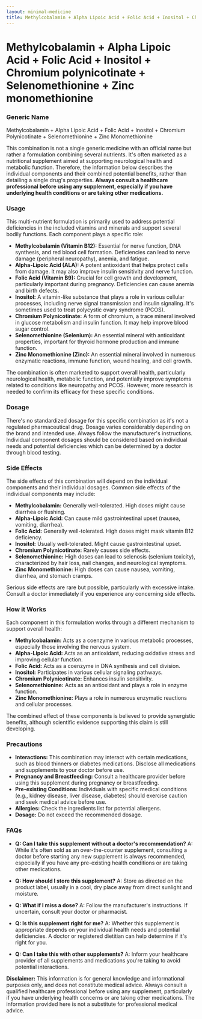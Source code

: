 ```yaml
---
layout: minimal-medicine
title: Methylcobalamin + Alpha Lipoic Acid + Folic Acid + Inositol + Chromium polynicotinate + Selenomethionine + Zinc monomethionine
---
```


# Methylcobalamin + Alpha Lipoic Acid + Folic Acid + Inositol + Chromium polynicotinate + Selenomethionine + Zinc monomethionine
### Generic Name
Methylcobalamin + Alpha Lipoic Acid + Folic Acid + Inositol + Chromium Polynicotinate + Selenomethionine + Zinc Monomethionine


This combination is not a single generic medicine with an official name but rather a formulation combining several nutrients.  It's often marketed as a nutritional supplement aimed at supporting neurological health and metabolic function.  Therefore, the information below describes the individual components and their combined potential benefits, rather than detailing a single drug's properties.  **Always consult a healthcare professional before using any supplement, especially if you have underlying health conditions or are taking other medications.**


### Usage

This multi-nutrient formulation is primarily used to address potential deficiencies in the included vitamins and minerals and support several bodily functions. Each component plays a specific role:

* **Methylcobalamin (Vitamin B12):** Essential for nerve function, DNA synthesis, and red blood cell formation. Deficiencies can lead to nerve damage (peripheral neuropathy), anemia, and fatigue.
* **Alpha-Lipoic Acid (ALA):** A potent antioxidant that helps protect cells from damage. It may also improve insulin sensitivity and nerve function.
* **Folic Acid (Vitamin B9):** Crucial for cell growth and development, particularly important during pregnancy.  Deficiencies can cause anemia and birth defects.
* **Inositol:** A vitamin-like substance that plays a role in various cellular processes, including nerve signal transmission and insulin signaling.  It's sometimes used to treat polycystic ovary syndrome (PCOS).
* **Chromium Polynicotinate:** A form of chromium, a trace mineral involved in glucose metabolism and insulin function.  It may help improve blood sugar control.
* **Selenomethionine (Selenium):** An essential mineral with antioxidant properties, important for thyroid hormone production and immune function.
* **Zinc Monomethionine (Zinc):**  An essential mineral involved in numerous enzymatic reactions, immune function, wound healing, and cell growth.


The combination is often marketed to support overall health, particularly neurological health, metabolic function, and potentially improve symptoms related to conditions like neuropathy and PCOS. However, more research is needed to confirm its efficacy for these specific conditions.


### Dosage

There's no standardized dosage for this specific combination as it's not a regulated pharmaceutical drug.  Dosage varies considerably depending on the brand and intended use.  Always follow the manufacturer's instructions.  Individual component dosages should be considered based on individual needs and potential deficiencies which can be determined by a doctor through blood testing.


### Side Effects

The side effects of this combination will depend on the individual components and their individual dosages. Common side effects of the individual components may include:

* **Methylcobalamin:** Generally well-tolerated.  High doses might cause diarrhea or flushing.
* **Alpha-Lipoic Acid:** Can cause mild gastrointestinal upset (nausea, vomiting, diarrhea).
* **Folic Acid:** Generally well-tolerated.  High doses might mask vitamin B12 deficiency.
* **Inositol:** Usually well-tolerated.  Might cause gastrointestinal upset.
* **Chromium Polynicotinate:** Rarely causes side effects.
* **Selenomethionine:** High doses can lead to selenosis (selenium toxicity), characterized by hair loss, nail changes, and neurological symptoms.
* **Zinc Monomethionine:** High doses can cause nausea, vomiting, diarrhea, and stomach cramps.

Serious side effects are rare but possible, particularly with excessive intake.  Consult a doctor immediately if you experience any concerning side effects.


### How it Works

Each component in this formulation works through a different mechanism to support overall health:

* **Methylcobalamin:** Acts as a coenzyme in various metabolic processes, especially those involving the nervous system.
* **Alpha-Lipoic Acid:**  Acts as an antioxidant, reducing oxidative stress and improving cellular function.
* **Folic Acid:** Acts as a coenzyme in DNA synthesis and cell division.
* **Inositol:**  Participates in various cellular signaling pathways.
* **Chromium Polynicotinate:**  Enhances insulin sensitivity.
* **Selenomethionine:** Acts as an antioxidant and plays a role in enzyme function.
* **Zinc Monomethionine:** Plays a role in numerous enzymatic reactions and cellular processes.


The combined effect of these components is believed to provide synergistic benefits, although scientific evidence supporting this claim is still developing.


### Precautions

* **Interactions:** This combination may interact with certain medications, such as blood thinners or diabetes medications.  Disclose all medications and supplements to your doctor before use.
* **Pregnancy and Breastfeeding:**  Consult a healthcare provider before using this supplement during pregnancy or breastfeeding.
* **Pre-existing Conditions:** Individuals with specific medical conditions (e.g., kidney disease, liver disease, diabetes) should exercise caution and seek medical advice before use.
* **Allergies:** Check the ingredients list for potential allergens.
* **Dosage:** Do not exceed the recommended dosage.


### FAQs

* **Q: Can I take this supplement without a doctor's recommendation?**  A: While it's often sold as an over-the-counter supplement, consulting a doctor before starting any new supplement is always recommended, especially if you have any pre-existing health conditions or are taking other medications.


* **Q: How should I store this supplement?** A: Store as directed on the product label, usually in a cool, dry place away from direct sunlight and moisture.


* **Q: What if I miss a dose?** A:  Follow the manufacturer's instructions. If uncertain, consult your doctor or pharmacist.


* **Q: Is this supplement right for me?** A: Whether this supplement is appropriate depends on your individual health needs and potential deficiencies. A doctor or registered dietitian can help determine if it's right for you.


* **Q: Can I take this with other supplements?** A:  Inform your healthcare provider of all supplements and medications you're taking to avoid potential interactions.


**Disclaimer:** This information is for general knowledge and informational purposes only, and does not constitute medical advice.  Always consult a qualified healthcare professional before using any supplement, particularly if you have underlying health concerns or are taking other medications.  The information provided here is not a substitute for professional medical advice.
